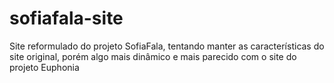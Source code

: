 # sofiafala-site
Site reformulado do projeto SofiaFala, tentando manter as características do site original, porém algo mais dinâmico e mais parecido com o site do projeto Euphonia
